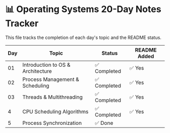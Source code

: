 # 📊 Operating Systems 20-Day Notes Tracker

This file tracks the completion of each day's topic and the README status.

| Day | Topic                             | Status       | README Added |
| --- | --------------------------------- | ------------ | ------------ |
| 01  | Introduction to OS & Architecture | ✅ Completed | ✅ Yes       |
| 02  | Process Management & Scheduling   | ✅ Completed | ✅ Yes       |
| 03  | Threads & Multithreading          | ✅ Completed | ✅ Yes       |
| 4   | CPU Scheduling Algorithms         | ✅ Completed | ✅ Yes       |
| 5   | Process Synchronization           | ✅ Done      |
